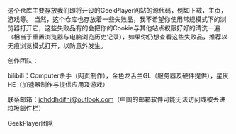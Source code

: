 这个仓库主要存放我们即将开设的GeekPlayer网站的源代码，例如下载，主页，游戏等。
当然，这个仓库也存放着一些失败品，我不希望你使用常规模式下的浏览器打开它，这些失败品有的会把你的Cookie与其他站点权限好好的清洗一遍（相当于重置浏览器与电脑浏览历史记录），如果你仍想查看这些失败品，推荐以无痕浏览模式打开，以防意外发生。

创作团队：

bilibili：Computer杀手（网页制作），金色龙舌兰GL（服务器及硬件提供），星灰HE（加速器制作与提供应用及游戏）

联系邮箱：idhddhdifhi@outlook.com（中国的邮箱软件可能无法访问或被丢进垃圾邮件栏）

GeekPlayer团队
